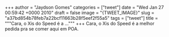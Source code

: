 
+++
author = "Jaydson Gomes"
categories = ["tweet"]
date = "Wed Jan 27 00:59:42 +0000 2010"
draft = false
image = "{TWEET_IMAGE}"
slug = "a37bd854b78feb7a22bcf11663b28f5eef2f55a5"
tags = ["tweet"]
title = """Cara, o Xis do Speed é a ..."""
+++
Cara, o Xis do Speed é a melhor pedida pra se comer aqui em POA.
